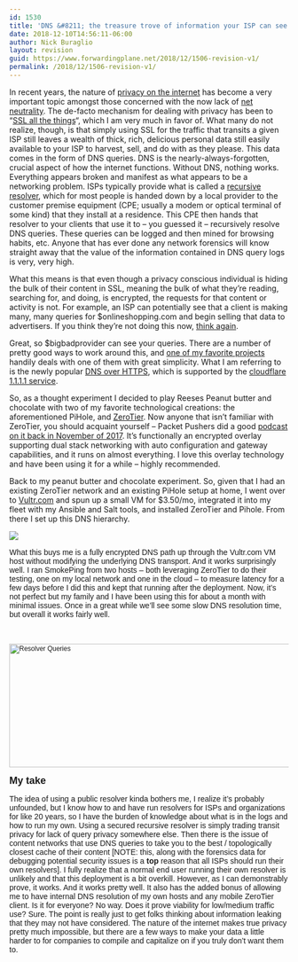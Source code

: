 ```yaml
---
id: 1530
title: 'DNS &#8211; the treasure trove of information your ISP can see'
date: 2018-12-10T14:56:11-06:00
author: Nick Buraglio
layout: revision
guid: https://www.forwardingplane.net/2018/12/1506-revision-v1/
permalink: /2018/12/1506-revision-v1/
---
```

In recent years, the nature of [privacy on the internet](http://fortune.com/2017/11/23/net-neutrality-explained-what-it-means-and-why-it-matters/) has become a very important topic amongst those concerned with the now lack of [net neutrality](https://www.theverge.com/2017/12/14/16776154/fcc-net-neutrality-vote-results-rules-repealed). The de-facto mechanism for dealing with privacy has been to &#8220;[SSL all the things](https://letsencrypt.org/)&#8220;, which I am very much in favor of. What many do not realize, though, is that simply using SSL for the traffic that transits a given ISP still leaves a wealth of thick, rich, delicious personal data still easily available to your ISP to harvest, sell, and do with as they please. This data comes in the form of DNS queries. DNS is the nearly-always-forgotten, crucial aspect of how the internet functions. Without DNS, nothing works. Everything appears broken and manifest as what appears to be a networking problem. ISPs typically provide what is called a [recursive resolver](https://umbrella.cisco.com/blog/2014/07/16/difference-authoritative-recursive-dns-nameservers/), which for most people is handed down by a local provider to the customer premise equipment (CPE; usually a modem or optical terminal of some kind) that they install at a residence. This CPE then hands that resolver to your clients that use it to &#8211; you guessed it &#8211; recursively resolve DNS queries. These queries can be logged and then mined for browsing habits, etc. Anyone that has ever done any network forensics will know straight away that the value of the information contained in DNS query logs is very, very high. 

What this means is that even though a privacy conscious individual is hiding the bulk of their content in SSL, meaning the bulk of what they’re reading, searching for, and doing, is encrypted, the requests for that content or activity is not. For example, an ISP can potentially see that a client is making many, many queries for $onlineshopping.com and begin selling that data to advertisers. If you think they’re not doing this now, [think again](https://www.wired.com/story/can-verizon-build-a-strong-brand-from-the-bones-of-yahoo-and-aol/). 

Great, so $bigbadprovider can see your queries. There are a number of pretty good ways to work around this, and [one of my favorite projects](https://pi-hole.net/) handily deals with one of them with great simplicity. What I am referring to is the newly popular [DNS over HTTPS](https://scotthelme.co.uk/securing-dns-across-all-of-my-devices-with-pihole-dns-over-https-1-1-1-1/), which is supported by the [cloudflare 1.1.1.1 service](https://one.one.one.one/). 

So, as a thought experiment I decided to play Reeses Peanut butter and chocolate with two of my favorite technological creations: the aforementioned PiHole, and [ZeroTier](https://zerotier.com/). Now anyone that isn’t familiar with ZeroTier, you should acquaint yourself &#8211; Packet Pushers did a good [podcast on it back in November of 2017](https://packetpushers.net/podcast/pq-134-meet-zerotier-open-source-networking/). It’s functionally an encrypted overlay supporting dual stack networking with auto configuration and gateway capabilities, and it runs on almost everything. I love this overlay technology and have been using it for a while &#8211; highly recommended.

Back to my peanut butter and chocolate experiment. So, given that I had an existing ZeroTier network and an existing PiHole setup at home, I went over to [Vultr.com](https://www.vultr.com/?ref=7692870) and spun up a small VM for $3.50/mo, integrated it into my fleet with my Ansible and Salt tools, and installed ZeroTier and Pihole. From there I set up this DNS hierarchy. 

<img style="display: block; margin-left: auto; margin-right: auto;" src="https://docs.google.com/drawings/d/e/2PACX-1vS-DsmzNWvE335KZtNo6AHX3SySG-VQWhK7i9sNgT6mFMHC5VzRWtMuJg5JraU2dJTFQT4QIGnfaMFP/pub?w=960&h=720" /> 

<span style="font-family: Helvetica;">What this buys me is a fully encrypted DNS path up through the Vultr.com VM host without modifying the underlying DNS transport. And it works surprisingly well. I ran SmokePing from two hosts &#8211; both leveraging ZeroTier to do their testing, one on my local network and one in the cloud &#8211; to measure latency for a few days before I did this and kept that running after the deployment. Now, it’s not perfect but my family and I have been using this for about a month with minimal issues. Once in a great while we’ll see some slow DNS resolution time, but overall it works fairly well. </span>

 

<span style="font-family: Helvetica; font-size: 12px;"><span style="font-family: Helvetica;"><img style="display: block; margin-left: auto; margin-right: auto;" title="Resolver Queries.png" src="https://www.forwardingplane.net/wp-content/uploads/2018/12/Resolver-Queries.png" alt="Resolver Queries" width="597" height="223" border="0" /></span></span>

<span style="font-family: Helvetica; font-size: 18px;"><strong>My take </strong></span>

<span style="font-family: Helvetica;">The idea of using a public resolver kinda bothers me, I realize it’s probably unfounded, but I know how to and have run resolvers for ISPs and organizations for like 20 years, so I have the burden of knowledge about what is in the logs and how to run my own. Using a secured recursive resolver is simply trading transit privacy for lack of query privacy somewhere else. Then there is the issue of content networks that use DNS queries to take you to the best / topologically closest cache of their content [NOTE: this, along with the forensics data for debugging potential security issues is a <strong>top</strong> reason that all ISPs should run their own resolvers]. I fully realize that a normal end user running their own resolver is unlikely and that this deployment is a bit overkill. However, as I can demonstrably prove, it works. And it works pretty well. It also has the added bonus of allowing me to have internal DNS resolution of my own hosts and any mobile ZeroTier client. Is it for everyone? No way. Does it prove viability for low/medium traffic use? Sure. The point is really just to get folks thinking about information leaking that they may not have considered. The nature of the internet makes true privacy pretty much impossible, but there are a few ways to make your data a little harder to for companies to compile and capitalize on if you truly don’t want them to. </span>